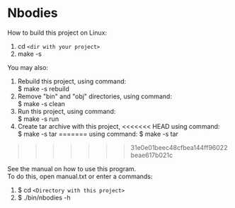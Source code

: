 # Nbodies
How to build this project on Linux:  
1. cd `<dir with your project>`  
2. make -s 

You may also:  
1. Rebuild this project, using command:  
   $ make -s rebuild
2. Remove \"bin\" and \"obj\" directories, using command:  
   $ make -s clean
3. Run this project, using command:  
   $ make -s run
4. Create tar archive with this project,
<<<<<<< HEAD
using command:  
$ make -s tar 
=======
using command:
   $ make -s tar 
>>>>>>> 31e0e01beec48cfbea144ff96022beae617b021c

See the manual on how to use this program.  
To do this, open manual.txt or enter a commands:  
1. $ cd `<Directory with this project>`  
2. $ ./bin/nbodies -h  

